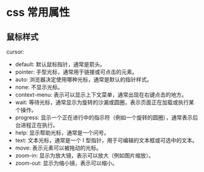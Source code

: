 # css 常用属性

## 鼠标样式
cursor: 
  - default: 默认鼠标指针，通常是箭头。
  - pointer: 手型光标，通常用于链接或可点击的元素。
  - auto: 浏览器决定使用哪种光标，通常是默认的指针样式。
  - none: 不显示光标。
  - context-menu: 表示可以显示上下文菜单，通常出现在右键点击的地方。
  - wait: 等待光标，通常显示为旋转的沙漏或圆圈，表示页面正在加载或执行某个操作。
  - progress: 显示一个正在进行中的指示符（例如一个旋转的圆圈），通常表示后台进程正在执行。
  - help: 显示帮助光标，通常是一个问号。
  - text: 文本光标，通常是一个 I 型指针，用于可编辑的文本框或可选中的文本。
  - move: 表示元素可以被拖动的光标。
  - zoom-in: 显示为放大镜，表示可以放大（例如图片缩放）。
  - zoom-out: 显示为缩小镜，表示可以缩小。